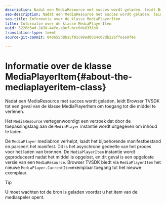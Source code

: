 ```yaml
---
description: Nadat een MediaResource met succes wordt geladen, leidt Browser TVSDK tot een geval van de klasse MediaPlayerItem om toegang tot die middel te verlenen.
seo-description: Nadat een MediaResource met succes wordt geladen, leidt Browser TVSDK tot een geval van de klasse MediaPlayerItem om toegang tot die middel te verlenen.
seo-title: Informatie over de klasse MediaPlayerItem
title: Informatie over de klasse MediaPlayerItem
uuid: 5226d3ad-2438-44fe-a8ef-bcc0da8331b8
translation-type: tm+mt
source-git-commit: 040655d8ba5f91c98ed0584c08db226ffe1e0f4e

---
```



# Informatie over de klasse MediaPlayerItem{#about-the-mediaplayeritem-class}

Nadat een MediaResource met succes wordt geladen, leidt Browser TVSDK tot een geval van de klasse MediaPlayerItem om toegang tot die middel te verlenen.

Het `MediaResource` vertegenwoordigt een verzoek dat door de toepassingslaag aan de `MediaPlayer` instantie wordt uitgegeven om inhoud te laden.

De `MediaPlayer` mediabron verhelpt, laadt het bijbehorende manifestbestand en parseert het manifest. Dit is het asynchrone gedeelte van het proces voor het laden van bronnen. De `MediaPlayerItem` instantie wordt geproduceerd nadat het middel is opgelost, en dit geval is een opgeloste versie van een `MediaResource`. Browser TVSDK biedt via `MediaPlayerItem` het nieuwe `MediaPlayer.CurrentItem`exemplaar toegang tot het nieuwe exemplaar.

>[!TIP]
>
>U moet wachten tot de bron is geladen voordat u het item van de mediaspeler opent.

